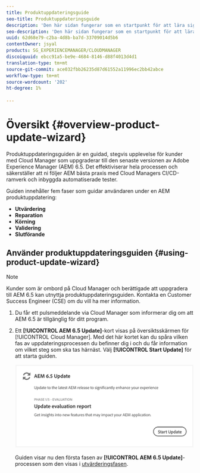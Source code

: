 ```yaml
---
title: Produktuppdateringsguide
seo-title: Produktuppdateringsguide
description: 'Den här sidan fungerar som en startpunkt för att lära sig produktuppdateringsguiden. '
seo-description: 'Den här sidan fungerar som en startpunkt för att lära sig produktuppdateringsguiden. '
uuid: 62d68e79-c2ba-4d8b-ba7d-33709014d5b6
contentOwner: jsyal
products: SG_EXPERIENCEMANAGER/CLOUDMANAGER
discoiquuid: ebcc91a5-be9e-4684-8146-d88f4013d4d1
translation-type: tm+mt
source-git-commit: ace032fbb26235d87d61552a11996ec2bb42abce
workflow-type: tm+mt
source-wordcount: '202'
ht-degree: 1%

---
```



# Översikt {#overview-product-update-wizard}

Produktuppdateringsguiden är en guidad, stegvis upplevelse för kunder med Cloud Manager som uppgraderar till den senaste versionen av Adobe Experience Manager (AEM) 6.5. Det effektiviserar hela processen och säkerställer att ni följer AEM bästa praxis med Cloud Managers CI/CD-ramverk och inbyggda automatiserade tester.

Guiden innehåller fem faser som guidar användaren under en AEM produktuppdatering:

* **Utvärdering**
* **Reparation**
* **Körning** 
* **Validering**
* **Slutförande**


## Använder produktuppdateringsguiden {#using-product-update-wizard}

>[!NOTE]
>
>Kunder som är ombord på Cloud Manager och berättigade att uppgradera till AEM 6.5 kan utnyttja produktuppdateringsguiden. Kontakta en Customer Success Engineer (CSE) om du vill ha mer information.

1. Du får ett pulsmeddelande via Cloud Manager som informerar dig om att AEM 6.5 är tillgänglig för ditt program.

1. Ett **[!UICONTROL AEM 6.5 Update]**-kort visas på översiktsskärmen för [!UICONTROL Cloud Manager]. Med det här kortet kan du spåra vilken fas av uppdateringsprocessen du befinner dig i och du får information om vilket steg som ska tas härnäst. Välj **[!UICONTROL Start Update]** för att starta guiden.

   ![](assets/Start-Update.png)

   Guiden visar nu den första fasen av **[!UICONTROL AEM 6.5 Update]**-processen som den visas i [utvärderingsfasen](evaluation.md).
